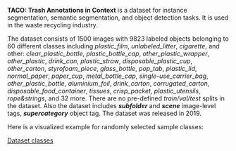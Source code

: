 **TACO: Trash Annotations in Context** is a dataset for instance segmentation, semantic segmentation, and object detection tasks. It is used in the waste recycling industry. 

The dataset consists of 1500 images with 9823 labeled objects belonging to 60 different classes including *plastic_film*, *unlabeled_litter*, *cigarette*, and other: *clear_plastic_bottle*, *plastic_bottle_cap*, *other_plastic_wrapper*, *other_plastic*, *drink_can*, *plastic_straw*, *disposable_plastic_cup*, *other_carton*, *styrofoam_piece*, *glass_bottle*, *pop_tab*, *plastic_lid*, *normal_paper*, *paper_cup*, *metal_bottle_cap*, *single-use_carrier_bag*, *other_plastic_bottle*, *aluminium_foil*, *drink_carton*, *corrugated_carton*, *disposable_food_container*, *tissues*, *crisp_packet*, *plastic_utensils*, *rope&strings*, and 32 more. There are no pre-defined <i>train/val/test</i> splits in the dataset. Also the dataset includes ***subfolder*** and ***scene*** image-level tags, ***supercategory*** object tag. The dataset was released in 2019.

Here is a visualized example for randomly selected sample classes:

[Dataset classes](https://github.com/dataset-ninja/taco/raw/main/visualizations/classes_preview.webm)
